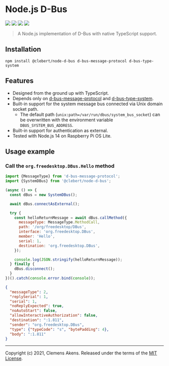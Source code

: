 # Node.js D-Bus

[![][ci-badge]][ci-link] [![][version-badge]][version-link]
[![][license-badge]][license-link] [![][types-badge]][types-link]

[ci-badge]: https://github.com/clebert/node-d-bus/workflows/CI/badge.svg
[ci-link]: https://github.com/clebert/node-d-bus
[version-badge]: https://badgen.net/npm/v/@clebert/node-d-bus
[version-link]: https://www.npmjs.com/package/@clebert/node-d-bus
[license-badge]: https://badgen.net/npm/license/@clebert/node-d-bus
[license-link]: https://github.com/clebert/node-d-bus/blob/master/LICENSE
[types-badge]: https://badgen.net/npm/types/@clebert/node-d-bus
[types-link]: https://github.com/clebert/node-d-bus

> A Node.js implementation of D-Bus with native TypeScript support.

## Installation

```
npm install @clebert/node-d-bus d-bus-message-protocol d-bus-type-system
```

## Features

- Designed from the ground up with TypeScript.
- Depends only on
  [d-bus-message-protocol](https://github.com/clebert/d-bus-message-protocol)
  and [d-bus-type-system](https://github.com/clebert/d-bus-type-system).
- Built-in support for the system message bus connected via Unix domain socket
  path.
  - The default path (`unix:path=/var/run/dbus/system_bus_socket`) can be
    overwritten with the environment variable `DBUS_SYSTEM_BUS_ADDRESS`.
- Built-in support for authentication as external.
- Tested with Node.js 14 on Raspberry Pi OS Lite.

## Usage example

### Call the `org.freedesktop.DBus.Hello` method

```js
import {MessageType} from 'd-bus-message-protocol';
import {SystemDBus} from '@clebert/node-d-bus';

(async () => {
  const dBus = new SystemDBus();

  await dBus.connectAsExternal();

  try {
    const helloReturnMessage = await dBus.callMethod({
      messageType: MessageType.MethodCall,
      path: '/org/freedesktop/DBus',
      interface: 'org.freedesktop.DBus',
      member: 'Hello',
      serial: 1,
      destination: 'org.freedesktop.DBus',
    });

    console.log(JSON.stringify(helloReturnMessage));
  } finally {
    dBus.disconnect();
  }
})().catch(console.error.bind(console));
```

```json
{
  "messageType": 2,
  "replySerial": 1,
  "serial": 1,
  "noReplyExpected": true,
  "noAutoStart": false,
  "allowInteractiveAuthorization": false,
  "destination": ":1.811",
  "sender": "org.freedesktop.DBus",
  "type": {"typeCode": "s", "bytePadding": 4},
  "body": ":1.811"
}
```

---

Copyright (c) 2021, Clemens Akens. Released under the terms of the
[MIT License](https://github.com/clebert/node-d-bus/blob/master/LICENSE).
